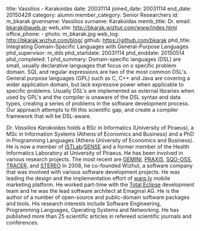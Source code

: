 title: Vassilios - Karakoidas
date: 20031114
joined_date: 20031114
end_date: 20150429
category: alumni
member_category: Senior Researchers
id: m_bkarak
givenname: Vassilios
surname: Karakoidas
memb_title: Dr.
email: bkarak@aueb.gr
web_site: http://bkarak.wizhut.com/www/index.html
office_phone: -
photo: m_bkarak.jpg
web_log: http://bkarak.wizhut.com/blog/
github: https://github.com/bkarak
phd_title: Integrating Domain-Specific Languages with General-Purpose Languages
phd_supervisor: m_dds
phd_startdate: 20031114
phd_enddate: 20150514
phd_completed: 1
phd_summary: Domain-specific languages (DSL) are small, usually declarative languages that focus on o specific problem domain. SQL and regular expressions are two of the most common DSL's. General purpose languages (GPL) such as C, C++ and Java are covering a wider application domain, but lack expressive power when applicable to specific problems. Usually DSL's are implemented as external libraries when used by GPL's and the compiler is unaware of the DSL syntax and data types, creating a series of problems in the software development process. Our approach attempts to fill this scientific gap, and create a compiler framework that will be DSL-aware.


_Dr. Vassilios Karakoidas_ holds a BSc in Informatics (University of Piraeus), a MSc in Information Systems (Athens of Economics and Business) and a PhD in Programming Languages (Athens University of Economics and Business). He is now a member of [ISTLab](http://istlab.dmst.aueb.gr/)/[SENSE](../groups/g_sense-details.html) and a former member of the Health Informatics Laboratory at University of Piraeus. He has been involved in various research projects. The most recent are [GEMINI](../projects/p_gemini.html), [PRAXIS](../projects/p_praxis.html), [SQO-OSS](../projects/p_sqo-oss.html), [TRACER](../projects/p_tracer.html), and [STEREO](../projects/p_stereo.html) In 2008, he co-founded Wizhut, a software company that was involved with various software development projects. He was leading the design and the implementation effort of [warp.ly](http://www.warp.ly/) mobile marketing platform. He worked part-time with the [Total Eclipse](http://www.totaleclipsegames.com/) development team and he was the lead software architect at Emaginal AG. He is the author of a number of open-source and public-domain software packages and tools. His research interests include Software Engineering, Programming Languages, Operating Systems and Networking. He has published more than 25 scientific articles in refereed scientific journals and conferences.
